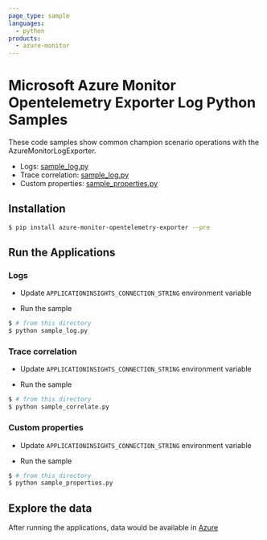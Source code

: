 ```yaml
---
page_type: sample
languages:
  - python
products:
  - azure-monitor
---
```



# Microsoft Azure Monitor Opentelemetry Exporter Log Python Samples

These code samples show common champion scenario operations with the AzureMonitorLogExporter.

* Logs: [sample_log.py](https://github.com/Azure/azure-sdk-for-python/blob/main/sdk/monitor/azure-monitor-opentelemetry-exporter/samples/logs/sample_log.py)
* Trace correlation: [sample_log.py](https://github.com/Azure/azure-sdk-for-python/blob/main/sdk/monitor/azure-monitor-opentelemetry-exporter/samples/logs/sample_correlate.py)
* Custom properties: [sample_properties.py](https://github.com/Azure/azure-sdk-for-python/blob/main/sdk/monitor/azure-monitor-opentelemetry-exporter/samples/logs/sample_properties.py)


## Installation

```sh
$ pip install azure-monitor-opentelemetry-exporter --pre
```

## Run the Applications

### Logs

* Update `APPLICATIONINSIGHTS_CONNECTION_STRING` environment variable

* Run the sample

```sh
$ # from this directory
$ python sample_log.py
```

### Trace correlation

* Update `APPLICATIONINSIGHTS_CONNECTION_STRING` environment variable

* Run the sample

```sh
$ # from this directory
$ python sample_correlate.py
```

### Custom properties

* Update `APPLICATIONINSIGHTS_CONNECTION_STRING` environment variable

* Run the sample

```sh
$ # from this directory
$ python sample_properties.py
```

## Explore the data

After running the applications, data would be available in [Azure](
https://docs.microsoft.com/azure/azure-monitor/app/app-insights-overview#where-do-i-see-my-telemetry)
